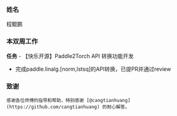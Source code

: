### 姓名

程鲲鹏

### 本双周工作
**任务** - 【快乐开源】Paddle2Torch API 转换功能开发
   - 完成paddle.linalg.[norm,lstsq]的API转换，已提PR并通过review


### 致谢

    感谢各位师傅的指导和帮助，特别感谢 [@cangtianhuang](https://github.com/cangtianhuang) 的耐心解答。
